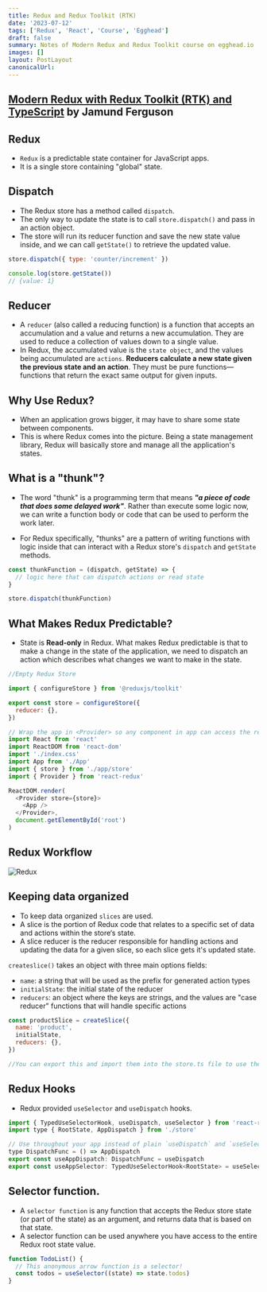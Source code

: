 ```yaml
---
title: Redux and Redux Toolkit (RTK)
date: '2023-07-12'
tags: ['Redux', 'React', 'Course', 'Egghead']
draft: false
summary: Notes of Modern Redux and Redux Toolkit course on egghead.io
images: []
layout: PostLayout
canonicalUrl:
---
```


## [Modern Redux with Redux Toolkit (RTK) and TypeScript](https://egghead.io/lessons/react-intro-to-modern-redux-with-rtk-and-typescript) by Jamund Ferguson

## Redux

- `Redux` is a predictable state container for JavaScript apps.
- It is a single store containing "global" state.

## Dispatch

- The Redux store has a method called `dispatch`.
- The only way to update the state is to call `store.dispatch()` and pass in an action object.
- The store will run its reducer function and save the new state value inside, and we can call `getState()` to retrieve the updated value.

```javascript
store.dispatch({ type: 'counter/increment' })

console.log(store.getState())
// {value: 1}
```

## Reducer

- A `reducer` (also called a reducing function) is a function that accepts an accumulation and a value and returns a new accumulation. They are used to reduce a collection of values down to a single value.
- In Redux, the accumulated value is the `state object`, and the values being accumulated are `actions`. **Reducers calculate a new state given the previous state and an action**. They must be pure functions—functions that return the exact same output for given inputs.

## Why Use Redux?

- When an application grows bigger, it may have to share some state between components.
- This is where Redux comes into the picture. Being a state management library, Redux will basically store and manage all the application's states.

## What is a "thunk"?

- The word "thunk" is a programming term that means **_"a piece of code that does some delayed work"_**. Rather than execute some logic now, we can write a function body or code that can be used to perform the work later.

- For Redux specifically, "thunks" are a pattern of writing functions with logic inside that can interact with a Redux store's `dispatch` and `getState` methods.

```javascript
const thunkFunction = (dispatch, getState) => {
  // logic here that can dispatch actions or read state
}

store.dispatch(thunkFunction)
```

## What Makes Redux Predictable?

- State is **Read-only** in Redux. What makes Redux predictable is that to make a change in the state of the application, we need to dispatch an action which describes what changes we want to make in the state.

```javascript
//Empty Redux Store

import { configureStore } from '@reduxjs/toolkit'

export const store = configureStore({
  reducer: {},
})
```

```javascript
// Wrap the app in <Provider> so any component in app can access the redux store
import React from 'react'
import ReactDOM from 'react-dom'
import './index.css'
import App from './App'
import { store } from './app/store'
import { Provider } from 'react-redux'

ReactDOM.render(
  <Provider store={store}>
    <App />
  </Provider>,
  document.getElementById('root')
)
```

## Redux Workflow

![Redux](https://redux.js.org/assets/images/ReduxDataFlowDiagram-49fa8c3968371d9ef6f2a1486bd40a26.gif)

## Keeping data organized

- To keep data organized `slices` are used.
- A slice is the portion of Redux code that relates to a specific set of data and actions within the store‘s state.
- A slice reducer is the reducer responsible for handling actions and updating the data for a given slice, so each slice gets it's updated state.

`createslice()` takes an object with three main options fields:

- `name`: a string that will be used as the prefix for generated action types
- `initialState`: the initial state of the reducer
- `reducers`: an object where the keys are strings, and the values are "case reducer" functions that will handle specific actions

```javascript
const productSlice = createSlice({
  name: 'product',
  initialState,
  reducers: {},
})

//You can export this and import them into the store.ts file to use the specific slice as needed.
```

## Redux Hooks

- Redux provided `useSelector` and `useDispatch` hooks.

```javascript
import { TypedUseSelectorHook, useDispatch, useSelector } from 'react-redux'
import type { RootState, AppDispatch } from './store'

// Use throughout your app instead of plain `useDispatch` and `useSelector`
type DispatchFunc = () => AppDispatch
export const useAppDispatch: DispatchFunc = useDispatch
export const useAppSelector: TypedUseSelectorHook<RootState> = useSelector
```

## Selector function.

- A `selector function` is any function that accepts the Redux store state (or part of the state) as an argument, and returns data that is based on that state.
- A selector function can be used anywhere you have access to the entire Redux root state value.

```javascript
function TodoList() {
  // This anonymous arrow function is a selector!
  const todos = useSelector((state) => state.todos)
}
```
